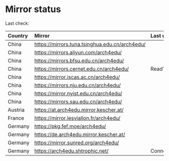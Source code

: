 <script src="./time.js"></script>
# Mirror status
Last check: <script type="text/javascript">localize(1752384435.770336);</script>

|Country|Mirror|Last update|
|:------|:-----|:----------|
|China|https://mirrors.tuna.tsinghua.edu.cn/arch4edu/|<script type="text/javascript">localize(1752345885);</script>|
|China|https://mirrors.aliyun.com/arch4edu/|<script type="text/javascript">localize(1752345885);</script>|
|China|https://mirrors.bfsu.edu.cn/arch4edu/|<script type="text/javascript">localize(1752345885);</script>|
|China|https://mirrors.cernet.edu.cn/arch4edu/|ReadTimeout|
|China|https://mirror.iscas.ac.cn/arch4edu/|<script type="text/javascript">localize(1752345885);</script>|
|China|https://mirrors.nju.edu.cn/arch4edu/|<script type="text/javascript">localize(1752302770);</script>|
|China|https://mirror.nyist.edu.cn/arch4edu/|<script type="text/javascript">localize(1752302770);</script>|
|China|https://mirrors.sau.edu.cn/arch4edu/|<script type="text/javascript">localize(1752259981);</script>|
|Austria|https://at.arch4edu.mirror.kescher.at/|<script type="text/javascript">localize(1752345885);</script>|
|France|https://mirror.lesviallon.fr/arch4edu/|<script type="text/javascript">localize(1752345885);</script>|
|Germany|https://pkg.fef.moe/arch4edu/|<script type="text/javascript">localize(1752345885);</script>|
|Germany|https://de.arch4edu.mirror.kescher.at/|<script type="text/javascript">localize(1752345885);</script>|
|Germany|https://mirror.sunred.org/arch4edu/|<script type="text/javascript">localize(1752345885);</script>|
|Germany|https://arch4edu.shtrophic.net/|ConnectionError|

<script src="./tablefilter/tablefilter.js"></script>
<script src="./table.js"></script>